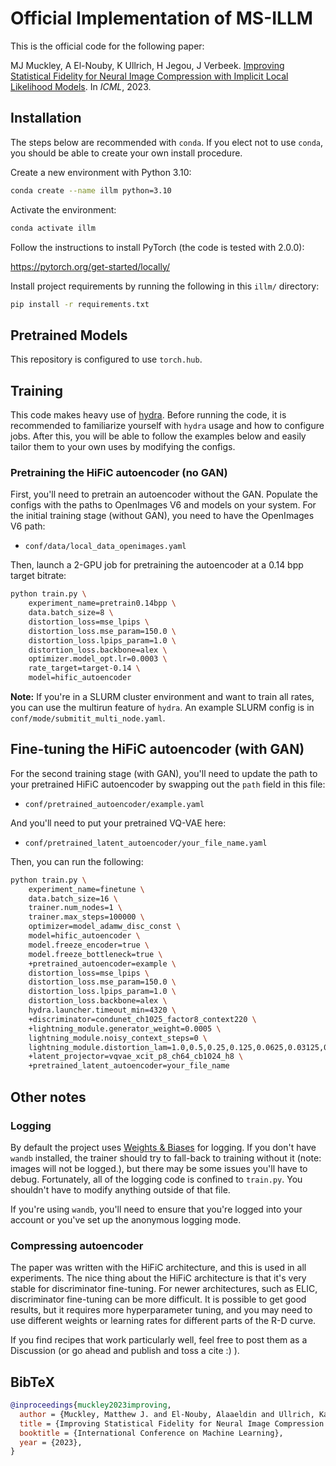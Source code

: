 # Official Implementation of MS-ILLM

This is the official code for the following paper:

MJ Muckley, A El-Nouby, K Ullrich, H Jegou, J Verbeek.
[Improving Statistical Fidelity for Neural Image Compression with Implicit Local Likelihood Models](https://proceedings.mlr.press/v202/muckley23a.html).
In *ICML*, 2023.

## Installation

The steps below are recommended with `conda`. If you elect not to use `conda`,
you should be able to create your own install procedure.

Create a new environment with Python 3.10:

```bash
conda create --name illm python=3.10
```

Activate the environment:

```bash
conda activate illm
```

Follow the instructions to install PyTorch (the code is tested with 2.0.0):

https://pytorch.org/get-started/locally/

Install project requirements by running the following in this `illm/`
directory:

```bash
pip install -r requirements.txt
```

## Pretrained Models

This repository is configured to use `torch.hub`.

## Training

This code makes heavy use of
[hydra](https://github.com/facebookresearch/hydra). Before running the code, it
is recommended to familiarize yourself with `hydra` usage and how to configure
jobs. After this, you will be able to follow the examples below and easily
tailor them to your own uses by modifying the configs.

### Pretraining the HiFiC autoencoder (no GAN)

First, you'll need to pretrain an autoencoder without the GAN.
Populate the configs with the paths to OpenImages V6 and models on your system.
For the initial training stage (without GAN), you need to have the OpenImages
V6 path:

- `conf/data/local_data_openimages.yaml`

Then, launch a 2-GPU job for pretraining the autoencoder at a 0.14 bpp target
bitrate:

```bash
python train.py \
    experiment_name=pretrain0.14bpp \
    data.batch_size=8 \
    distortion_loss=mse_lpips \
    distortion_loss.mse_param=150.0 \
    distortion_loss.lpips_param=1.0 \
    distortion_loss.backbone=alex \
    optimizer.model_opt.lr=0.0003 \
    rate_target=target-0.14 \
    model=hific_autoencoder
```

**Note:** If you're in a SLURM cluster environment and want to train all rates,
you can use the multirun feature of `hydra`. An example SLURM config is in
`conf/mode/submitit_multi_node.yaml`.

## Fine-tuning the HiFiC autoencoder (with GAN)

For the second training stage (with GAN), you'll need to update the path to
your pretrained HiFiC autoencoder by swapping out the `path` field in this
file:

- `conf/pretrained_autoencoder/example.yaml`

And you'll need to put your pretrained VQ-VAE here:

- `conf/pretrained_latent_autoencoder/your_file_name.yaml`

Then, you can run the following:

```bash
python train.py \
    experiment_name=finetune \
    data.batch_size=16 \
    trainer.num_nodes=1 \
    trainer.max_steps=100000 \
    optimizer=model_adamw_disc_const \
    model=hific_autoencoder \
    model.freeze_encoder=true \
    model.freeze_bottleneck=true \
    +pretrained_autoencoder=example \
    distortion_loss=mse_lpips \
    distortion_loss.mse_param=150.0 \
    distortion_loss.lpips_param=1.0 \
    distortion_loss.backbone=alex \
    hydra.launcher.timeout_min=4320 \
    +discriminator=condunet_ch1025_factor8_context220 \
    +lightning_module.generator_weight=0.0005 \
    lightning_module.noisy_context_steps=0 \
    lightning_module.distortion_lam=1.0,0.5,0.25,0.125,0.0625,0.03125,0.015625,0.0078125 \
    +latent_projector=vqvae_xcit_p8_ch64_cb1024_h8 \
    +pretrained_latent_autoencoder=your_file_name
```

## Other notes

### Logging

By default the project uses [Weights & Biases](https://wandb.ai/site) for
logging. If you don't have `wandb` installed, the trainer should try to
fall-back to training without it (note: images will not be logged.), but there
may be some issues you'll have to debug. Fortunately, all of the logging code
is confined to `train.py`. You shouldn't have to modify anything outside of
that file.

If you're using `wandb`, you'll need to ensure that you're logged into your
account or you've set up the anonymous logging mode.

### Compressing autoencoder

The paper was written with the HiFiC architecture, and this is used in all
experiments. The nice thing about the HiFiC architecture is that it's very
stable for discriminator fine-tuning. For newer architectures, such as ELIC,
discriminator fine-tuning can be more difficult. It is possible to get good
results, but it requires more hyperparameter tuning, and you may need to use
different weights or learning rates for different parts of the R-D curve.

If you find recipes that work particularly well, feel free to post them as a
Discussion (or go ahead and publish and toss a cite :) ).

## BibTeX
```bibtex
@inproceedings{muckley2023improving,
  author = {Muckley, Matthew J. and El-Nouby, Alaaeldin and Ullrich, Karen and Jégou, Hervé and Verbeek, Jakob},
  title = {Improving Statistical Fidelity for Neural Image Compression with Implicit Local Likelihood Models},
  booktitle = {International Conference on Machine Learning},
  year = {2023},
}
```
